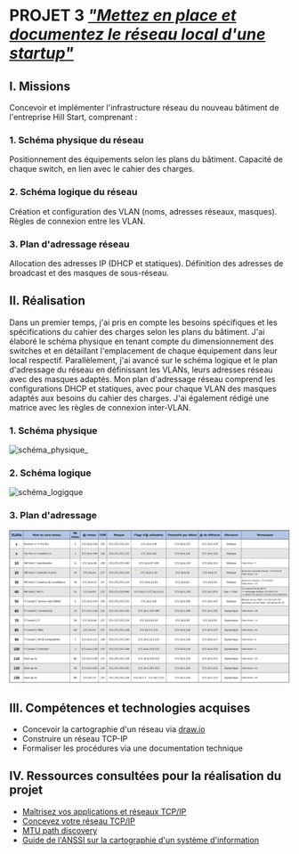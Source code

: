# PROJET 3 ***["Mettez en place et documentez le réseau local d'une startup"](https://openclassrooms.com/fr/paths/734/projects/1381/assignment)***

## I. Missions

Concevoir et implémenter l'infrastructure réseau du nouveau bâtiment de l'entreprise Hill Start, comprenant :

### 1. Schéma physique du réseau

Positionnement des équipements selon les plans du bâtiment.
Capacité de chaque switch, en lien avec le cahier des charges.

### 2. Schéma logique du réseau

Création et configuration des VLAN (noms, adresses réseaux, masques).
Règles de connexion entre les VLAN.

### 3. Plan d'adressage réseau  

Allocation des adresses IP (DHCP et statiques).
Définition des adresses de broadcast et des masques de sous-réseau.

## II. Réalisation

Dans un premier temps, j'ai pris en compte les besoins spécifiques et les spécifications du cahier des charges selon les plans du bâtiment. J'ai élaboré le schéma physique en tenant compte du dimensionnement des switches et en détaillant l'emplacement de chaque équipement dans leur local respectif. Parallèlement, j'ai avancé sur le schéma logique et le plan d'adressage du réseau en définissant les VLANs, leurs adresses réseau avec des masques adaptés. Mon plan d'adressage réseau comprend les configurations DHCP et statiques, avec pour chaque VLAN des masques adaptés aux besoins du cahier des charges. J'ai également rédigé une matrice avec les règles de connexion inter-VLAN.

### 1. Schéma physique

![schéma_physique_](./P3_schéma_physique2_062023.png)  

### 2. Schéma logique

![schéma_logigque](P3_schéma_logique1_062023.png)  

### 3. Plan d'adressage

![plan_adressage](./Vlans.png)  

## III. Compétences et technologies acquises

- Concevoir la cartographie d'un réseau via [draw.io](https://app.diagrams.net/)
- Construire un réseau TCP-IP
- Formaliser les procédures via une documentation technique

## IV. Ressources consultées pour la réalisation du projet

- [Maîtrisez vos applications et réseaux TCP/IP](https://openclassrooms.com/fr/courses/2340511-maitrisez-vos-applications-et-reseaux-tcp-ip)  
- [Concevez votre réseau TCP/IP](https://openclassrooms.com/fr/courses/6944606-concevez-votre-reseau-tcp-ip)  
- [MTU path discovery](https://fr.wikipedia.org/wiki/Path_MTU_discovery)
- [Guide de l'ANSSI sur la cartographie d'un système d'information](https://cyber.gouv.fr/publications/cartographie-du-systeme-dinformation)
